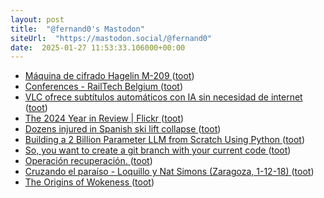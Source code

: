 ```yaml
---
layout: post
title:  "@fernand0's Mastodon"
siteUrl:  "https://mastodon.social/@fernand0"
date:  2025-01-27 11:53:33.106000+00:00
---
```

*  [Máquina de cifrado Hagelin M-209 ](https://www.flickr.com/photos/fernand0/54270138699) ([toot](https://mastodon.social/@fernand0/113900179495703013))
*  [Conferences - RailTech Belgium  ](https://www.railtechbelgium.com/conferences/) ([toot](https://mastodon.social/@fernand0/113900007652866813))
*  [VLC ofrece subtítulos automáticos con IA sin necesidad de internet ](https://wwwhatsnew.com/2025/01/11/vlc-ofrece-subtitulos-automaticos-con-ia-sin-necesidad-de-internet) ([toot](https://mastodon.social/@fernand0/113899799167715363))
*  [The 2024 Year in Review \| Flickr ](https://www.flickr.com/year-in-review/2024) ([toot](https://mastodon.social/@fernand0/113899645147527174))
*  [Dozens injured in Spanish ski lift collapse ](https://www.telegraph.co.uk/world-news/2025/01/18/dozens-injured-spanish-ski-lift-collapse) ([toot](https://mastodon.social/@fernand0/113898659767907045))
*  [Building a 2 Billion Parameter LLM from Scratch Using Python ](https://levelup.gitconnected.com/building-a-2-billion-parameter-llm-from-scratch-using-python-1325cb05d6f) ([toot](https://mastodon.social/@fernand0/113898007186012649))
*  [So, you want to create a git branch with your current code ](https://dev.to/fernand0/so-you-want-to-create-a-git-branch-with-your-current-code-392) ([toot](https://mastodon.social/@fernand0/113897919417652575))
*  [Operación recuperación. ](https://avecesunafoto.wordpress.com/2025/01/26/operacion-recuperacion) ([toot](https://mastodon.social/@fernand0/113896035421116936))
*  [Cruzando el paraíso - Loquillo y Nat Simons (Zaragoza, 1-12-18) ](https://www.youtube.com/watch?v=2zzf2M_eAoA&amp%3Bfeature=youtu.b) ([toot](https://mastodon.social/@fernand0/113895978212751295))
*  [The Origins of Wokeness ](https://paulgraham.com/woke.htm) ([toot](https://mastodon.social/@fernand0/113895857583820520))
